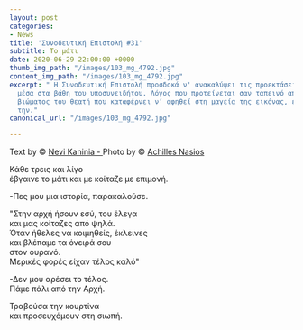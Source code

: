 ```yaml
---
layout: post
categories:
- News
title: 'Συνοδευτική Επιστολή #31'
subtitle: Το μάτι
date: 2020-06-29 22:00:00 +0000
thumb_img_path: "/images/103_mg_4792.jpg"
content_img_path: "/images/103_mg_4792.jpg"
excerpt: " Η Συνοδευτική Επιστολή προσδοκά ν' ανακαλύψει τις προεκτάσεις της εικόνας
  μέσα στα βάθη του υποσυνειδήτου. Λόγος που προτείνεται σαν ταπεινό απαύγασμα του
  βιώματος του θεατή που καταφέρνει ν’ αφηθεί στη μαγεία της εικόνας, επαναδημιουργώντας
  την."
canonical_url: "/images/103_mg_4792.jpg"

---
```

Text by © <a href="https://www.facebook.com/nevi.kaninia" target="blank">Nevi Kaninia - </a>Photo by © <a href="https://anikon.org/" target="blank">Achilles Nasios</a>

Κάθε τρεις και λίγο  
έβγαινε το μάτι και με κοίταζε με επιμονή.

\-Πες μου μια ιστορία, παρακαλούσε.

"Στην αρχή ήσουν εσύ, του έλεγα  
και μας κοίταζες από ψηλά.  
Όταν ήθελες να κοιμηθείς, έκλεινες  
και βλέπαμε τα όνειρά σου  
στον ουρανό.  
Μερικές φορές είχαν τέλος καλό"

\-Δεν μου αρέσει το τέλος.  
Πάμε πάλι από την Αρχή.

Τραβούσα την κουρτίνα  
και προσευχόμουν στη σιωπή.